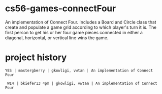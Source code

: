 cs56-games-connectFour
======================

An implementation of Connect Four. Includes a Board and Circle class that create and populate a game grid according to which player's turn it is. The first person to get his or her four game pieces connected in either a diagonal, horizontal, or vertical line wins the game.

project history
===============
```
YES | mastergberry | gkowligi, vwtan | An implementation of Connect Four
```
```
 W14 | bkiefer13 4pm | gkowligi, vwtan | An implementation of Connect Four
```
